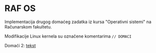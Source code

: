 # RAF OS

Implementacija drugog domaćeg zadatka iz kursa "Operativni sistemi" na Računarskom fakultetu.

Modifikacije Linux kernela su označene komentarima ``` // DOMACI ```

Domaći 2: [tekst](https://bitbucket.org/jelic98/raf_os/src/domaci-2/domaci-2.pdf)
